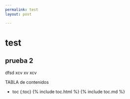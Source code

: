 ```yaml
---
permalink: test
layout: post

---
```


# test

## prueba 2
dfsd
xcv
xv
xcv

 
TABLA de contenidos
* toc
			{:toc}
{% include toc.html %}
{% include toc.md %}
<!--stackedit_data:
eyJoaXN0b3J5IjpbLTIwMjA3MTU4NjldfQ==
-->